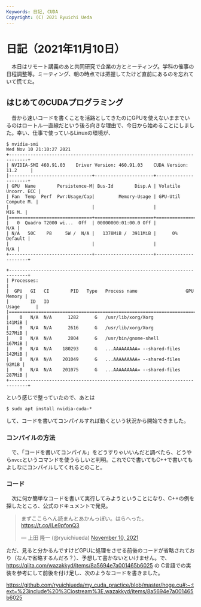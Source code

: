 ```yaml
---
Keywords: 日記, CUDA
Copyright: (C) 2021 Ryuichi Ueda
---
```


# 日記（2021年11月10日）

　本日はリモート講義のあと共同研究で企業の方とミーティング。学科の催事の日程調整等。ミーティング、朝の時点では把握してたけど直前にあるのを忘れていて慌てた。


## はじめてのCUDAプログラミング


　昔から速いコードを書くことを活路としてきたのにGPUを使えないままでいるのはロートル一直線だという後ろ向きな理由で、今日から始めることにしました。幸い、仕事で使っているLinuxの環境が、


```
$ nvidia-smi
Wed Nov 10 21:10:27 2021
+-----------------------------------------------------------------------------+
| NVIDIA-SMI 460.91.03    Driver Version: 460.91.03    CUDA Version: 11.2     |
|-------------------------------+----------------------+----------------------+
| GPU  Name        Persistence-M| Bus-Id        Disp.A | Volatile Uncorr. ECC |
| Fan  Temp  Perf  Pwr:Usage/Cap|         Memory-Usage | GPU-Util  Compute M. |
|                               |                      |               MIG M. |
|===============================+======================+======================|
|   0  Quadro T2000 wi...  Off  | 00000000:01:00.0 Off |                  N/A |
| N/A   50C    P8     5W /  N/A |   1378MiB /  3911MiB |      0%      Default |
|                               |                      |                  N/A |
+-------------------------------+----------------------+----------------------+

+-----------------------------------------------------------------------------+
| Processes:                                                                  |
|  GPU   GI   CI        PID   Type   Process name                  GPU Memory |
|        ID   ID                                                   Usage      |
|=============================================================================|
|    0   N/A  N/A      1282      G   /usr/lib/xorg/Xorg                141MiB |
|    0   N/A  N/A      2616      G   /usr/lib/xorg/Xorg                527MiB |
|    0   N/A  N/A      2804      G   /usr/bin/gnome-shell              167MiB |
|    0   N/A  N/A    180293      G   ...AAAAAAAAA= --shared-files      142MiB |
|    0   N/A  N/A    201049      G   ...AAAAAAAAA= --shared-files       92MiB |
|    0   N/A  N/A    201075      G   ...AAAAAAAAA= --shared-files      287MiB |
+-----------------------------------------------------------------------------+
```


という感じで整っていたので、あとは

```
$ sudo apt install nvidia-cuda-*
```

して、コードを書いてコンパイルすれば動くという状況から開始できました。

### コンパイルの方法

　で、「コードを書いてコンパイル」をどうすりゃいいんだと調べたら、どうやら`nvcc`というコマンドを使うらしいと判明。これでCで書いてもC++で書いてもよしなにコンパイルしてくれるとのこと。


### コード

　次に何か簡単なコードを書いて実行してみようということになり、C++の例を探したところ、公式のドキュメントで発見。


<blockquote class="twitter-tweet"><p lang="ja" dir="ltr">まずここらへん読まんとあかんっぽい。はらへった。<a href="https://t.co/ILe9pfonQ3">https://t.co/ILe9pfonQ3</a></p>&mdash; 上田 隆一 (@ryuichiueda) <a href="https://twitter.com/ryuichiueda/status/1458338511707582464?ref_src=twsrc%5Etfw">November 10, 2021</a></blockquote> <script async src="https://platform.twitter.com/widgets.js" charset="utf-8"></script>


ただ、見ると分かるんですけどGPUに処理をさせる前後のコードが省略されており（なんで省略するんだろ？）、予想して書かないといけません。で、https://qiita.com/wazakkyd/items/8a5694e7a001465b6025 の
C言語での実装を参考にして前後を付け足し、次のようなコードを書きました。



https://github.com/ryuichiueda/my_cuda_practice/blob/master/hoge.cu#:~:text=%23include%20%3Ciostream%3E,wazakkyd/items/8a5694e7a001465b6025


